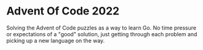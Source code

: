 # Advent Of Code 2022

Solving the Advent of Code puzzles as a way to learn Go. No time pressure or expectations of a "good" solution, just getting through each problem and picking up a new language on the way.
